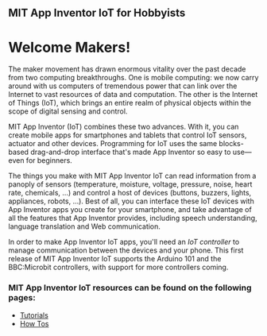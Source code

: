 ## MIT App Inventor IoT for Hobbyists

# Welcome Makers!

The maker movement has drawn enormous vitality over the past decade
from two computing breakthroughs.  One is mobile
computing: we now carry around with us computers of tremendous power
that can link over the Internet to vast resources of data and computation.
The other is the Internet of Things (IoT), which brings an entire
realm of physical objects within the scope of digital sensing and
control.

MIT App Inventor (IoT) combines these two advances.  With it, you can
create mobile apps for smartphones and tablets that control IoT
sensors, actuator and other devices.  Programming for IoT uses the same
blocks-based drag-and-drop interface that's made App Inventor so easy to
use&mdash;even for beginners.

The things you make with MIT App Inventor IoT can read information
from a panoply of sensors (temperature, moisture, voltage,
pressure, noise, heart rate, chemicals, &hellip;) and control a host
of devices (buttons, buzzers, lights, appliances, robots, &hellip;).
Best of all, you can interface these IoT devices with App Inventor apps
you create for your smartphone, and take advantage of all the features
that App Inventor provides, including speech understanding, language
translation and Web communication.

In order to make App Inventor IoT apps, you'll need an <em>IoT
controller</em> to manage communication between the devices and your
phone.  This first release of MIT App Inventor IoT supports the
Arduino 101 and the BBC:Microbit controllers, with support for more
controllers coming.

### MIT App Inventor IoT resources can be found on the following pages:

-   [Tutorials](#/makers/tutorials)
-   [How Tos](#/makers/howtos)
